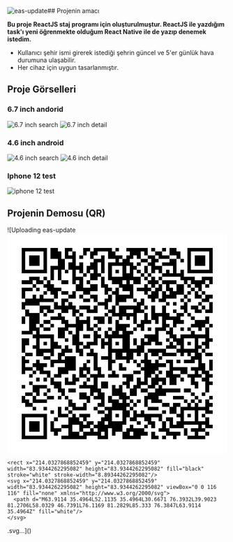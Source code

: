 ![eas-update](https://github.com/SelvBerkay/React-Native-Staj-Program--Weather-App/assets/137525654/f17fe432-799f-4742-ad94-fbccdf66c0a2)## Projenin amacı 

**Bu proje ReactJS staj programı için oluşturulmuştur. ReactJS ile yazdığım task'ı yeni öğrenmekte olduğum React Native ile de yazıp denemek istedim.**

+ Kullanıcı şehir ismi girerek istediği şehrin güncel ve 5'er günlük hava durumuna ulaşabilir.
+ Her cihaz için uygun tasarlanmıştır.


## Proje Görselleri

### 6.7 inch andorid
![6.7 inch search](https://github.com/SelvBerkay/React-Native-Staj-Program--Weather-App/assets/137525654/068a2991-76ca-4cfb-b00b-188533ecfb1a)
![6.7 inch detail](https://github.com/SelvBerkay/React-Native-Staj-Program--Weather-App/assets/137525654/79227612-173b-44d8-82c4-d6a18ce40146)

### 4.6 inch android
![4.6 inch search](https://github.com/SelvBerkay/React-Native-Staj-Program--Weather-App/assets/137525654/a2f560d9-e6fe-458d-8f40-8b40a7bc26a3)
![4.6 inch detail](https://github.com/SelvBerkay/React-Native-Staj-Program--Weather-App/assets/137525654/9c1576fc-2c6d-46a6-8bf9-d7bc315bc183)

### Iphone 12 test
![iphone 12 test](https://github.com/SelvBerkay/React-Native-Staj-Program--Weather-App/assets/137525654/ff166bee-bbb3-4e29-8d19-5209632afd5f)

## Projenin Demosu (QR)
![Uploading eas-update<svg width="512" height="512" viewBox="0 0 512 512" fill="none" xmlns="http://www.w3.org/2000/svg">
    <path d="M0 8C0 3.58172 3.58172 0 8 0H504C508.418 0 512 3.58172 512 8V504C512 508.418 508.418 512 504 512H8C3.58172 512 0 508.418 0 504V8Z" fill="white"/>
    <svg xmlns="http://www.w3.org/2000/svg" viewBox="0 0 61 61" shape-rendering="crispEdges" height="512" width="512" x="0" y="0"><path stroke="#000000" d="M4 4.5h7m1 0h2m2 0h2m3 0h2m1 0h5m1 0h1m2 0h6m1 0h1m2 0h1m1 0h2m3 0h7M4 5.5h1m5 0h1m1 0h3m1 0h1m1 0h1m2 0h1m1 0h2m3 0h2m4 0h3m1 0h1m2 0h2m2 0h3m2 0h1m5 0h1M4 6.5h1m1 0h3m1 0h1m1 0h3m1 0h3m1 0h1m2 0h1m2 0h1m1 0h4m1 0h2m1 0h1m2 0h2m1 0h3m2 0h1m2 0h1m1 0h3m1 0h1M4 7.5h1m1 0h3m1 0h1m3 0h2m2 0h1m5 0h3m3 0h1m1 0h2m3 0h2m1 0h2m3 0h2m1 0h1m1 0h1m1 0h3m1 0h1M4 8.5h1m1 0h3m1 0h1m3 0h2m1 0h2m1 0h1m2 0h2m1 0h1m1 0h7m1 0h1m2 0h2m2 0h4m3 0h1m1 0h3m1 0h1M4 9.5h1m5 0h1m1 0h4m1 0h4m1 0h3m1 0h1m1 0h1m3 0h1m1 0h2m2 0h1m1 0h3m3 0h1m3 0h1m5 0h1M4 10.5h7m1 0h1m1 0h1m1 0h1m1 0h1m1 0h1m1 0h1m1 0h1m1 0h1m1 0h1m1 0h1m1 0h1m1 0h1m1 0h1m1 0h1m1 0h1m1 0h1m1 0h1m1 0h1m1 0h1m1 0h7M12 11.5h1m1 0h1m3 0h1m2 0h1m1 0h3m2 0h1m3 0h3m2 0h1m1 0h1m3 0h6M6 12.5h3m1 0h1m1 0h1m1 0h1m3 0h3m2 0h2m1 0h1m1 0h9m1 0h1m1 0h1m1 0h1m5 0h4m2 0h3M4 13.5h3m1 0h2m1 0h1m3 0h2m1 0h1m1 0h1m1 0h1m3 0h1m2 0h3m1 0h1m1 0h2m2 0h3m1 0h4m2 0h1m1 0h4m1 0h1M7 14.5h1m2 0h3m6 0h2m2 0h2m1 0h2m3 0h4m3 0h1m1 0h1m1 0h1m1 0h1m2 0h2m1 0h1m1 0h2m1 0h1M4 15.5h3m1 0h1m2 0h4m4 0h6m2 0h2m1 0h1m1 0h3m1 0h4m1 0h2m1 0h2m1 0h2m2 0h1m1 0h1M4 16.5h1m5 0h1m1 0h2m1 0h2m1 0h1m2 0h2m4 0h1m1 0h2m3 0h1m3 0h1m1 0h2m1 0h1m1 0h4m1 0h1m1 0h1m1 0h1M4 17.5h1m2 0h1m1 0h1m3 0h1m3 0h2m1 0h1m2 0h2m3 0h1m1 0h5m4 0h3m1 0h4m2 0h1m2 0h2m1 0h2M5 18.5h8m2 0h2m4 0h2m1 0h1m2 0h2m1 0h3m2 0h1m1 0h1m2 0h1m1 0h2m4 0h1m1 0h1m3 0h2M4 19.5h5m4 0h1m1 0h1m1 0h1m7 0h3m2 0h1m5 0h2m6 0h1m1 0h1m2 0h1m3 0h1m2 0h1M4 20.5h1m4 0h3m1 0h6m1 0h3m1 0h1m2 0h1m1 0h1m1 0h6m1 0h1m1 0h1m2 0h1m4 0h2m1 0h2m1 0h1m1 0h1M5 21.5h1m3 0h1m1 0h2m2 0h2m1 0h2m2 0h3m3 0h2m1 0h2m2 0h3m2 0h1m2 0h1m2 0h1m2 0h1m2 0h2m1 0h2M5 22.5h4m1 0h1m3 0h1m3 0h1m1 0h1m6 0h1m1 0h7m2 0h1m1 0h5m2 0h2m1 0h1M4 23.5h1m1 0h3m3 0h4m3 0h1m2 0h1m1 0h3m1 0h1m2 0h1m1 0h1m1 0h1m2 0h1m1 0h2m1 0h5m3 0h1m3 0h1M4 24.5h1m1 0h3m1 0h2m3 0h2m2 0h4m2 0h2m1 0h1m1 0h1m4 0h1m1 0h3m1 0h1m1 0h1m2 0h3m3 0h4M6 25.5h2m1 0h1m2 0h1m3 0h5m1 0h1m1 0h1m5 0h4m2 0h2m5 0h2m1 0h1m4 0h4m1 0h1M6 26.5h3m1 0h2m2 0h3m2 0h2m1 0h2m1 0h1m2 0h1m1 0h3m2 0h1m1 0h1m1 0h1m1 0h3m1 0h1m2 0h1m1 0h1m2 0h1m1 0h1M4 27.5h3m1 0h1m5 0h2m1 0h1m1 0h1m4 0h1m2 0h1m1 0h2m1 0h3m6 0h1m2 0h2m5 0h1m3 0h1M7 28.5h6m1 0h2m2 0h2m1 0h2m1 0h2m1 0h7m4 0h4m3 0h2m1 0h8M4 29.5h2m2 0h1m3 0h1m3 0h1m1 0h2m4 0h1m1 0h1m1 0h1m3 0h2m1 0h1m1 0h1m1 0h3m2 0h1m1 0h3m3 0h1m2 0h2M4 30.5h2m2 0h1m1 0h1m1 0h2m4 0h3m1 0h3m1 0h3m1 0h1m1 0h2m1 0h1m1 0h3m1 0h2m2 0h1m1 0h2m1 0h1m1 0h1m1 0h2M4 31.5h1m2 0h2m3 0h3m1 0h1m2 0h1m1 0h2m3 0h1m1 0h1m3 0h2m2 0h2m6 0h3m1 0h1m3 0h2m1 0h1M4 32.5h1m3 0h5m2 0h3m1 0h2m2 0h1m4 0h10m1 0h5m3 0h6m1 0h1M5 33.5h2m1 0h2m2 0h1m1 0h2m4 0h1m1 0h3m3 0h1m1 0h2m1 0h2m1 0h1m1 0h1m1 0h2m1 0h4m1 0h1m1 0h1m1 0h2m1 0h2M4 34.5h1m5 0h2m2 0h1m1 0h3m5 0h1m1 0h3m1 0h5m3 0h1m3 0h1m8 0h3M4 35.5h2m2 0h1m3 0h7m3 0h1m1 0h1m3 0h2m3 0h1m1 0h1m1 0h3m1 0h1m2 0h2m1 0h1m1 0h3m1 0h1m2 0h1M4 36.5h1m2 0h4m1 0h1m3 0h3m2 0h1m2 0h1m3 0h1m2 0h1m4 0h1m1 0h6m1 0h1m7 0h2m1 0h1M4 37.5h3m1 0h2m4 0h5m1 0h3m1 0h2m2 0h1m2 0h2m4 0h5m3 0h5m1 0h4m1 0h1M4 38.5h1m2 0h1m1 0h3m2 0h3m3 0h1m1 0h1m2 0h1m3 0h1m5 0h2m1 0h3m1 0h1m1 0h2m2 0h2m2 0h1m1 0h2M6 39.5h1m4 0h1m1 0h2m3 0h1m1 0h2m1 0h4m1 0h3m1 0h3m3 0h2m1 0h1m2 0h4m2 0h4m1 0h2M8 40.5h1m1 0h1m1 0h1m3 0h1m1 0h2m2 0h1m1 0h1m8 0h2m1 0h1m1 0h1m1 0h4m1 0h2m1 0h1m2 0h1m2 0h2M6 41.5h1m5 0h3m1 0h3m2 0h1m2 0h1m1 0h2m4 0h2m2 0h3m1 0h2m1 0h1m1 0h2m4 0h2m2 0h2M4 42.5h1m2 0h4m2 0h2m5 0h5m1 0h2m1 0h1m1 0h1m1 0h1m1 0h2m2 0h2m1 0h1m9 0h1m2 0h1M7 43.5h2m2 0h1m2 0h2m1 0h2m4 0h3m3 0h3m2 0h2m1 0h2m2 0h7m1 0h2m4 0h1M5 44.5h2m1 0h1m1 0h1m4 0h1m4 0h2m1 0h1m1 0h2m2 0h4m1 0h2m3 0h5m7 0h1m2 0h1M4 45.5h1m2 0h1m3 0h2m1 0h1m1 0h1m3 0h3m1 0h3m1 0h1m2 0h3m4 0h4m4 0h3m3 0h1m3 0h1M4 46.5h2m1 0h4m6 0h1m4 0h1m3 0h1m1 0h3m1 0h1m1 0h1m1 0h1m1 0h1m1 0h3m6 0h1m1 0h1m1 0h1m1 0h1M5 47.5h2m10 0h2m2 0h1m3 0h2m2 0h5m1 0h1m2 0h1m4 0h2m1 0h2m2 0h1m1 0h1m2 0h2M7 48.5h1m2 0h1m3 0h1m1 0h1m1 0h4m2 0h1m2 0h6m1 0h1m4 0h3m3 0h2m1 0h8M12 49.5h1m1 0h1m2 0h1m7 0h2m1 0h1m3 0h2m1 0h1m1 0h1m5 0h1m1 0h2m1 0h1m3 0h1m2 0h2M4 50.5h7m3 0h3m1 0h1m1 0h3m4 0h2m1 0h1m1 0h2m1 0h8m4 0h2m1 0h1m1 0h1m1 0h1M4 51.5h1m5 0h1m2 0h1m3 0h3m1 0h1m4 0h3m3 0h1m1 0h2m2 0h2m2 0h1m1 0h2m2 0h1m3 0h1m2 0h1M4 52.5h1m1 0h3m1 0h1m1 0h1m4 0h4m1 0h2m1 0h2m1 0h5m3 0h1m2 0h2m2 0h1m1 0h1m1 0h9M4 53.5h1m1 0h3m1 0h1m1 0h1m2 0h3m2 0h3m1 0h8m2 0h1m3 0h1m1 0h1m2 0h1m1 0h4m4 0h1m1 0h2M4 54.5h1m1 0h3m1 0h1m1 0h3m2 0h1m2 0h1m2 0h1m1 0h3m1 0h3m1 0h5m4 0h3m4 0h1m1 0h4M4 55.5h1m5 0h1m2 0h1m3 0h3m1 0h5m1 0h1m1 0h1m2 0h2m1 0h4m1 0h1m3 0h4m1 0h1m2 0h1m2 0h1M4 56.5h7m4 0h7m3 0h3m4 0h5m3 0h2m1 0h1m2 0h1m3 0h5"/></svg>

    <rect x="214.0327868852459" y="214.0327868852459" width="83.9344262295082" height="83.9344262295082" fill="black" stroke="white" stroke-width="8.89344262295082"/>
    <svg x="214.0327868852459" y="214.0327868852459" width="83.9344262295082" height="83.9344262295082" viewBox="0 0 116 116" fill="none" xmlns="http://www.w3.org/2000/svg">
      <path d="M63.9114 35.4964L52.1135 35.4964L30.6671 76.3932L39.9023 81.2706L58.0329 46.7391L76.1169 81.2829L85.333 76.3847L63.9114 35.4964Z" fill="white"/>
    </svg>
  </svg>.svg…]()

